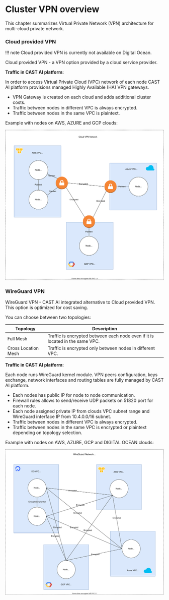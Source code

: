 # Cluster VPN overview

This chapter summarizes Virtual Private Network (VPN) architecture for multi-cloud private network.

### Cloud provided VPN

!!! note
    Cloud provided VPN is currently not available on Digital Ocean.
    
Cloud provided VPN - a VPN option provided by a cloud service provider.



**Traffic in CAST AI platform:**

In order to access Virtual Private Cloud (VPC) network of each node CAST AI platform
provisions managed Highly Available (HA) VPN gateways.

- VPN Gateway is created on each cloud and adds additional cluster costs.
- Traffic between nodes in different VPC is always encrypted.
- Traffic between nodes in the same VPC is plaintext.

Example with nodes on AWS, AZURE and GCP clouds:

![](vpn-overview/cloudvpn.svg)



### WireGuard VPN

WireGuard VPN - CAST AI integrated alternative to Cloud provided VPN. This option is optimized for cost saving. 

You can choose between two topologies:

| Topology | Description |
|---|---|
| Full Mesh | Traffic is encrypted between each node even if it is located in the same VPC. |
| Cross Location Mesh | Traffic is encrypted only between nodes in different VPC. |



**Traffic in CAST AI platform:**

Each node runs WireGuard kernel module. VPN peers configuration, keys exchange, network interfaces
and routing tables are fully managed by CAST AI platform.

- Each nodes has public IP for node to node communication.
- Firewall rules allows to send/receive UDP packets on 51820 port for each node.
- Each node assigned private IP from clouds VPC subnet range and WireGuard interface IP
from 10.4.0.0/16 subnet.
- Traffic between nodes in different VPC is always encrypted.
- Traffic between nodes in the same VPC is encrypted or plaintext depending on topology selection.

Example with nodes on AWS, AZURE, GCP and DIGITAL OCEAN clouds:

![](vpn-overview/wireguard.svg)


